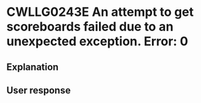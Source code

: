 # CWLLG0243E An attempt to get scoreboards failed due to an unexpected exception.  Error: 0

## Explanation

## User response
